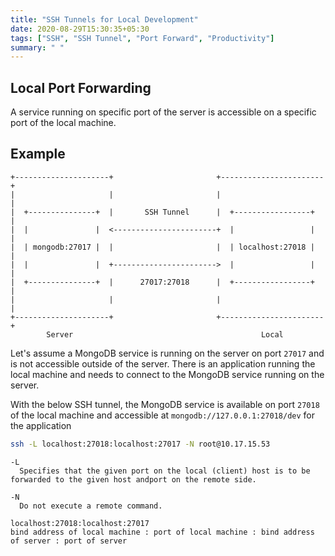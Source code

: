 ```yaml
---
title: "SSH Tunnels for Local Development"
date: 2020-08-29T15:30:35+05:30
tags: ["SSH", "SSH Tunnel", "Port Forward", "Productivity"]
summary: " "
---
```


## Local Port Forwarding
A service running on specific port of the server is accessible on a specific port of the local machine.

## Example

```
+---------------------+                       +-----------------------+
|                     |                       |                       |
|  +---------------+  |       SSH Tunnel      |  +-----------------+  |
|  |               |  <-----------------------+  |                 |  |
|  | mongodb:27017 |  |                       |  | localhost:27018 |  |
|  |               |  +----------------------->  |                 |  |
|  +---------------+  |      27017:27018      |  +-----------------+  |
|                     |                       |                       |
+---------------------+                       +-----------------------+
        Server                                          Local
```

Let's assume a MongoDB service is running on the server on port `27017` and is not accessible outside of the server. There is an application running the local machine and needs to connect to the MongoDB service running on the server.

With the below SSH tunnel, the MongoDB service is available on port `27018` of the local machine and accessible at `mongodb://127.0.0.1:27018/dev` for the application

```bash
ssh -L localhost:27018:localhost:27017 -N root@10.17.15.53
```

```
-L
  Specifies that the given port on the local (client) host is to be forwarded to the given host andport on the remote side.

-N
  Do not execute a remote command.
```

```
localhost:27018:localhost:27017
bind address of local machine : port of local machine : bind address of server : port of server
```